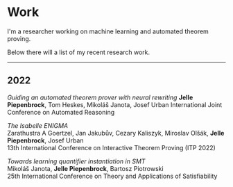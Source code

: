 # Work
I'm a researcher working on machine learning and automated theorem proving.

Below there will a list of my recent research work.

-----
## 2022 
_Guiding an automated theorem prover with neural rewriting_
**Jelle Piepenbrock**, Tom Heskes, Mikoláš Janota, Josef Urban
International Joint Conference on Automated Reasoning

_The Isabelle ENIGMA_ \
Zarathustra A Goertzel, Jan Jakubův, Cezary Kaliszyk, Miroslav Olšák, **Jelle Piepenbrock**, Josef Urban \
13th International Conference on Interactive Theorem Proving (ITP 2022)

_Towards learning quantifier instantiation in SMT_ \
Mikoláš Janota, **Jelle Piepenbrock**, Bartosz Piotrowski \
25th International Conference on Theory and Applications of Satisfiability 
